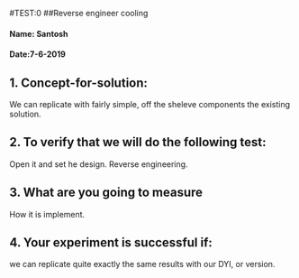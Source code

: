 #TEST:0 ##Reverse engineer cooling
#### Name: Santosh
#### Date:7-6-2019

## 1. Concept-for-solution:
We can replicate with fairly simple, off the sheleve components the existing solution.

## 2. To verify that we will do the following test:
Open it and set he design. Reverse engineering.


## 3. What are you going to measure
How it is implement.

## 4. Your experiment is successful if:
we can replicate quite exactly the same results with our DYI, or version.
